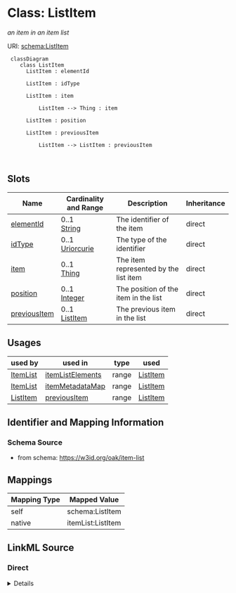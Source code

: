 

# Class: ListItem


_an item in an item list_





URI: [schema:ListItem](http://schema.org/ListItem)




```{mermaid}
 classDiagram
    class ListItem
      ListItem : elementId
        
      ListItem : idType
        
      ListItem : item
        
          ListItem --> Thing : item
        
      ListItem : position
        
      ListItem : previousItem
        
          ListItem --> ListItem : previousItem
        
      
```




<!-- no inheritance hierarchy -->


## Slots

| Name | Cardinality and Range | Description | Inheritance |
| ---  | --- | --- | --- |
| [elementId](elementId.md) | 0..1 <br/> [String](String.md) | The identifier of the item | direct |
| [idType](idType.md) | 0..1 <br/> [Uriorcurie](Uriorcurie.md) | The type of the identifier | direct |
| [item](item.md) | 0..1 <br/> [Thing](Thing.md) | The item represented by the list item | direct |
| [position](position.md) | 0..1 <br/> [Integer](Integer.md) | The position of the item in the list | direct |
| [previousItem](previousItem.md) | 0..1 <br/> [ListItem](ListItem.md) | The previous item in the list | direct |





## Usages

| used by | used in | type | used |
| ---  | --- | --- | --- |
| [ItemList](ItemList.md) | [itemListElements](itemListElements.md) | range | [ListItem](ListItem.md) |
| [ItemList](ItemList.md) | [itemMetadataMap](itemMetadataMap.md) | range | [ListItem](ListItem.md) |
| [ListItem](ListItem.md) | [previousItem](previousItem.md) | range | [ListItem](ListItem.md) |






## Identifier and Mapping Information







### Schema Source


* from schema: https://w3id.org/oak/item-list





## Mappings

| Mapping Type | Mapped Value |
| ---  | ---  |
| self | schema:ListItem |
| native | itemList:ListItem |





## LinkML Source

<!-- TODO: investigate https://stackoverflow.com/questions/37606292/how-to-create-tabbed-code-blocks-in-mkdocs-or-sphinx -->

### Direct

<details>
```yaml
name: ListItem
description: an item in an item list
from_schema: https://w3id.org/oak/item-list
attributes:
  elementId:
    name: elementId
    description: 'The identifier of the item. Note this can be a ''proper'' CURIE
      ID or any other unique field, for example symbol

      '
    from_schema: https://w3id.org/oak/item-list
    rank: 1000
    key: true
    domain_of:
    - ListItem
    range: string
    required: true
  idType:
    name: idType
    description: The type of the identifier. For example, if the id is a symbol, this
      would be 'symbol'
    examples:
    - value: biolink:symbol
    - value: skos:prefLabel
    - value: schema:identifier
    from_schema: https://w3id.org/oak/item-list
    rank: 1000
    domain_of:
    - ListItem
    range: uriorcurie
  item:
    name: item
    description: The item represented by the list item
    from_schema: https://w3id.org/oak/item-list
    rank: 1000
    slot_uri: schema:item
    domain_of:
    - ListItem
    range: Thing
    inlined: true
  position:
    name: position
    description: The position of the item in the list
    from_schema: https://w3id.org/oak/item-list
    rank: 1000
    slot_uri: schema:position
    domain_of:
    - ListItem
    range: integer
  previousItem:
    name: previousItem
    description: The previous item in the list
    from_schema: https://w3id.org/oak/item-list
    rank: 1000
    slot_uri: schema:previousItem
    domain_of:
    - ListItem
    range: ListItem
class_uri: schema:ListItem

```
</details>

### Induced

<details>
```yaml
name: ListItem
description: an item in an item list
from_schema: https://w3id.org/oak/item-list
attributes:
  elementId:
    name: elementId
    description: 'The identifier of the item. Note this can be a ''proper'' CURIE
      ID or any other unique field, for example symbol

      '
    from_schema: https://w3id.org/oak/item-list
    rank: 1000
    key: true
    alias: elementId
    owner: ListItem
    domain_of:
    - ListItem
    range: string
    required: true
  idType:
    name: idType
    description: The type of the identifier. For example, if the id is a symbol, this
      would be 'symbol'
    examples:
    - value: biolink:symbol
    - value: skos:prefLabel
    - value: schema:identifier
    from_schema: https://w3id.org/oak/item-list
    rank: 1000
    alias: idType
    owner: ListItem
    domain_of:
    - ListItem
    range: uriorcurie
  item:
    name: item
    description: The item represented by the list item
    from_schema: https://w3id.org/oak/item-list
    rank: 1000
    slot_uri: schema:item
    alias: item
    owner: ListItem
    domain_of:
    - ListItem
    range: Thing
    inlined: true
  position:
    name: position
    description: The position of the item in the list
    from_schema: https://w3id.org/oak/item-list
    rank: 1000
    slot_uri: schema:position
    alias: position
    owner: ListItem
    domain_of:
    - ListItem
    range: integer
  previousItem:
    name: previousItem
    description: The previous item in the list
    from_schema: https://w3id.org/oak/item-list
    rank: 1000
    slot_uri: schema:previousItem
    alias: previousItem
    owner: ListItem
    domain_of:
    - ListItem
    range: ListItem
class_uri: schema:ListItem

```
</details>